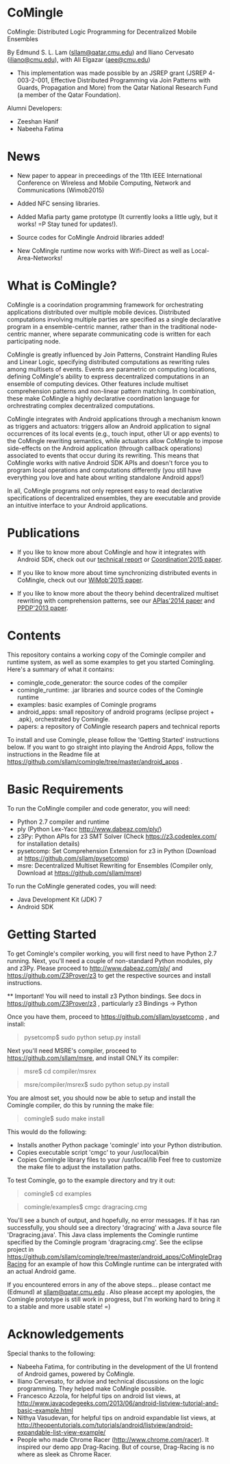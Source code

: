 CoMingle
========

CoMingle: Distributed Logic Programming for Decentralized Mobile Ensembles

By Edmund S. L. Lam (sllam@qatar.cmu.edu) and Iliano Cervesato (iliano@cmu.edu), with
Ali Elgazar (aee@cmu.edu)

* This implementation was made possible by an JSREP grant (JSREP 4-003-2-001, Effective Distributed 
Programming via Join Patterns with Guards, Propagation and More) from the Qatar National Research Fund 
(a member of the Qatar Foundation).

Alumni Developers:

* Zeeshan Hanif
* Nabeeha Fatima

News
====

* New paper to appear in preceedings of the 11th IEEE International Conference on Wireless and Mobile Computing, Network and Communications (Wimob2015)

* Added NFC sensing libraries.

* Added Mafia party game prototype (It currently looks a little ugly, but it works! =P Stay tuned for updates!). 

* Source codes for CoMingle Android libraries added!

* New CoMingle runtime now works with Wifi-Direct as well as Local-Area-Networks! 

What is CoMingle?
=================

CoMingle is a coorindation programming framework for orchestrating applications distributed 
over multiple mobile devices. Distributed computations involving multiple parties are 
specified as a single declarative program in a ensemble-centric manner, rather than in the 
traditional node-centric manner, where separate communicating code is written for each 
participating node.

CoMingle is greatly influenced by Join Patterns, Constraint Handling Rules and Linear Logic,
specifying distributed computations as rewriting rules among multisets of events. Events are 
parametric on computing locations, defining CoMingle's ability to express
decentralized computations in an ensemble of computing devices. Other features include
multiset comprehension patterns and non-linear pattern matching. In combination, these make 
CoMingle a highly declarative coordination language for orchrestrating complex decentralized 
computations.

CoMingle integrates with Android applications through a mechanism known as triggers and actuators:
triggers allow an Android application to signal occurrences of its local events (e.g., touch input, 
other UI or app events) to the CoMingle rewriting semantics, while actuators allow CoMingle to 
impose side-effects on the Android application (through callback operations) associated to events 
that occur during its rewriting. This means that CoMingle works with native Android SDK APIs and 
doesn't force you to program local operations and computations differently (you still have everything 
you love and hate about writing standalone Android apps!)

In all, CoMingle programs not only represent easy to read declarative specifications of
decentralized ensembles, they are executable and provide an intuitive interface to your 
Android applications.

Publications
============

* If you like to know more about CoMingle and how it integrates with Android SDK, check out our [technical report](http://www.qatar.cmu.edu/~sllam/my_papers/techreport/SLLAM_TR15-101.pdf) or [Coordination'2015 paper](http://www.qatar.cmu.edu/~sllam/my_papers/published/SLLAM_coordination15.pdf).

* If you like to know more about time synchronizing distributed events in CoMingle, check out our [WiMob'2015 paper](http://www.qatar.cmu.edu/~sllam/my_papers/published/SLLAM_wimob15.pdf).

* If you like to know more about the theory behind decentralized multiset rewriting with comprehension patterns, see our [APlas'2014 paper](http://www.qatar.cmu.edu/~sllam/my_papers/published/SLLAM_aplas14.pdf) and [PPDP'2013 paper](http://www.qatar.cmu.edu/~sllam/my_papers/published/SLLAM_ppdp13.pdf).

Contents
========

This repository contains a working copy of the Comingle compiler and runtime system, as well as some examples
to get you started Comingling. Here's a summary of what it contains:

   - comingle_code_generator: the source codes of the compiler
   - comingle_runtime: .jar libraries and source codes of the Comingle runtime
   - examples: basic examples of Comingle programs
   - android_apps: small repository of android programs (eclipse project + .apk), orchestrated by Comingle.
   - papers: a repository of CoMingle research papers and technical reports

To install and use Comingle, please follow the 'Getting Started' instructions below. If you want to go
straight into playing the Android Apps, follow the instructions in the Readme file at 
https://github.com/sllam/comingle/tree/master/android_apps .

Basic Requirements
==================

To run the CoMingle compiler and code generator, you will need:
   - Python 2.7 compiler and runtime
   - ply (Python Lex-Yacc http://www.dabeaz.com/ply/)
   - z3Py: Python APIs for z3 SMT Solver (Check https://z3.codeplex.com/ for installation details)
   - pysetcomp: Set Comprehension Extension for z3 in Python (Download at https://github.com/sllam/pysetcomp)
   - msre: Decentralized Multiset Rewriting for Ensembles (Compiler only, Download at https://github.com/sllam/msre)

To run the CoMingle generated codes, you will need:
   - Java Development Kit (JDK) 7 
   - Android SDK 

Getting Started
===============

To get Comingle's compiler working, you will first need to have Python 2.7 running. Next, you'll need a couple of
non-standard Python modules, ply and z3Py. Please proceed to http://www.dabeaz.com/ply/ and https://github.com/Z3Prover/z3
to get the respective sources and install instructions. 

** Important! You will need to install z3 Python bindings. See docs in https://github.com/Z3Prover/z3 , particularly
z3 Bindings -> Python 

Once you have them, proceed to https://github.com/sllam/pysetcomp , and install:

> pysetcomp$ sudo python setup.py install

Next you'll need MSRE's compiler, proceed to https://github.com/sllam/msre, and install ONLY its compiler:

> msre$ cd compiler/msrex

> msre/compiler/msrex$ sudo python setup.py install

You are almost set, you should now be able to setup and install the Comingle compiler, do this by running the
make file:

> comingle$ sudo make install

This would do the following:
   - Installs another Python package 'comingle' into your Python distribution.
   - Copies executable script 'cmgc' to your /usr/local/bin
   - Copies Comingle library files to your /usr/local/lib
Feel free to customize the make file to adjust the installation paths.

To test Comingle, go to the example directory and try it out:

> comingle$ cd examples

> comingle/examples$ cmgc dragracing.cmg

You'll see a bunch of output, and hopefully, no error messages. If it has ran successfully, you should
see a directory 'dragracing' with a Java source file 'Dragracing.java'. This Java class implements
the Comingle runtime specified by the Comingle program 'dragracing.cmg'. See the eclipse project
in https://github.com/sllam/comingle/tree/master/android_apps/CoMingleDragRacing for an example of
how this CoMingle runtime can be intergrated with an actual Android game.

If you encountered errors in any of the above steps... please contact me (Edmund) at sllam@qatar.cmu.edu .
Also please accept my apologies, the Comingle prototype is still work in progress, but I'm working hard
to bring it to a stable and more usable state! =)

Acknowledgements
================

Special thanks to the following:

  - Nabeeha Fatima, for contributing in the development of the UI frontend of Android games, powered by 
    CoMingle.
  - Iliano Cervesato, for advise and technical discussions on the logic programming. They helped
    make CoMingle possible.
  - Francesco Azzola, for helpful tips on android list views, at
    http://www.javacodegeeks.com/2013/06/android-listview-tutorial-and-basic-example.html
  - Nithya Vasudevan, for helpful tips on android expandable list views, at
    http://theopentutorials.com/tutorials/android/listview/android-expandable-list-view-example/
  - People who made Chrome Racer (http://www.chrome.com/racer). It inspired our demo app Drag-Racing.
    But of course, Drag-Racing is no where as sleek as Chrome Racer.


